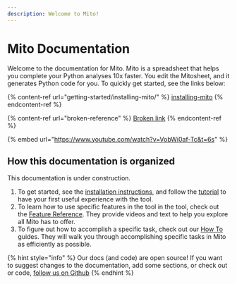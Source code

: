 ```yaml
---
description: Welcome to Mito!
---
```


# Mito Documentation

Welcome to the documentation for Mito. Mito is a spreadsheet that helps you complete your Python analyses 10x faster. You edit the Mitosheet, and it generates Python code for you. To quickly get started, see the links below:

{% content-ref url="getting-started/installing-mito/" %}
[installing-mito](getting-started/installing-mito/)
{% endcontent-ref %}

{% content-ref url="broken-reference" %}
[Broken link](broken-reference)
{% endcontent-ref %}



{% embed url="https://www.youtube.com/watch?v=VobWi0af-Tc&t=6s" %}

## How this documentation is organized

This documentation is under construction.&#x20;

1. To get started, see the [installation instructions](getting-started/installing-mito/), and follow the [tutorial](broken-reference) to have your first useful experience with the tool.
2. To learn how to use specific features in the tool in the tool, check out the [Feature Reference](broken-reference). They provide videos and text to help you explore all Mito has to offer.
3. To figure out how to accomplish a specific task, check out our [How To](broken-reference) guides. They will walk you through accomplishing specific tasks in Mito as efficiently as possible.

{% hint style="info" %}
Our docs (and code) are open source! If you want to suggest changes to the documentation, add some sections, or check out or code, [follow us on Github](https://github.com/mito-ds/monorepo) 
{% endhint %}